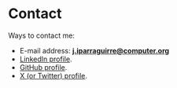 # Contact

Ways to contact me:

* E-mail address: **<j.iparraguirre@computer.org>**
* [LinkedIn profile](https://www.linkedin.com/in/jiparraguirre/).
* [GitHub profile](https://github.com/javierip).
* [X (or Twitter) profile](https://twitter.com/home).

